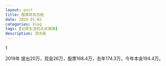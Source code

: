 ```yaml
---
layout: post
title: 股票财务总结
date: 2020-01-02
categories: blog
tags: [记录生活的点点滴滴]
description: 流水账
---
```


1 

2019年 提出20万，现金26万，股票168.4万，去年174.3万，今年本金194.4万。
